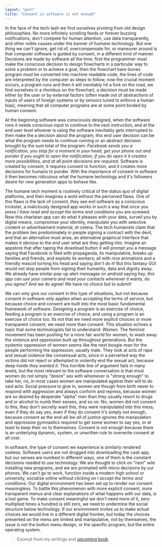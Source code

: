 ```yaml
---
layout: "post"
title: "Consent in software is not enough"
---
```


In the face of the tech-lash we find ourselves pivoting from old design philosophies. No more infinitely scrolling feeds or forever buzzing notifications, don't compete for human attention, use data transparently, and other noble causes under the banner of *humane technology*. But one thing we can't ignore, get rid of, overcompensate for, or maneuver around is that computer software is guided by consent, in a different kind of manner. <!--more--> Decisions are made by software all the time; first the programmer must make the conscious decision to design flowcharts in a particular way to solve a problem or to achieve a goal, then the flowchart bare-bones program must be converted into machine readable code, the lines of code are interpreted by the computer as steps to follow, now the crucial moment occurs, a program runs and then it will inevitably hit a fork on the road, we find ourselves in a rhombus on the flowchart, a decision must be made either by the user or by external factors (often made out of abstractions of inputs of users of foreign systems or by sensors tuned to enforce a human bias), meaning that all computer programs are at some point binded by human consent.

At the beginning software was consciously designed, when the software runs it needs conscious input to continue to the next instruction, and at the end user level whoever is using the software inevitably gets interrupted to then make the a decision about the program, this end user decision can be what the program needs to continue running or an abstract decision brought by the sum total of the program: *Facebook sends you a notification, you stop for a moment in your head, get your phone out and ponder if you ought to open the notification, if you do open it it creates more possibilities, and at all point decisions are required*. Software is created by consent, it requires consent to function, and it creates more decisions for humans to ponder. With the importance of consent in software it then becomes ridiculous what the humane technology and it's followers desire for new generation apps to behave like.

The humane tech moment is routinely critical of the status quo of digital platforms, and then imagines a wold without the perceived flaws. One of this flaws is the lack of consent, they see evil software as a conscious trickster, a maliciously designed app works in such a way that once you press *I have read and accept the terms and conditions* you are screwed. Now this charlatan app can do what it pleases with your data, surveil you by digital means, compromise your identity, manipulate you with selective content or advertisement material, et cetera. The tech humanists claim that the problem lies predominately in people signing a contract with the devil, and that an alternative must arise, an alternative graphical interface that makes it obvious to the end user what are they getting into. Imagine an appstore that after taping the download button it will prompt you a message saying that Facebook is filed with propaganda, its manipulative, breaks up families and friends, and exploits its workers; all with nice animations and a friendly mascot turning his head and saying *don't do it!* But this fantasy GUI would not stop people from signing their humanity, data and dignity away. We already have similar pop-up alert messages on android saying *hey, this app can use your camera and read your contacts whenever it wants, do you agree?* And we do agree! We have no choice but to submit!

We can only give our consent in this type of situations, but not because consent in software only applies when accepting the terms of service, but because choice and consent are built into the most basic fundamental framework of software. Designing a program is an exercise of choice, feeding a program is an exercise of choice, and using a program is an exercise of choice too. Its not that we need more explicit choices or more transparent consent, we need more than consent. This situation echoes a topic that some technologists fail to understand: *Women*. The feminist movement has been pushing for a more fair world for women, to wash away the violence and oppression built up throughout generations. But the systemic oppression of women seems like the next boogie-man for the people performing the oppression, usually male. They look at acts of rape and sexual violence like consensual acts, since in a perverted way the victims did not reject or attempted to violently end the sexual act, because deep inside *they wanted it*. This horrible line of argument fails in many levels, but the most relevant to the software conversation is that most women do not simply "desire" sex with whomever is "strong enough" to take her, no, in most cases women are manipulated against their will to do said acts: Social pressure to give in, women are though from birth never to respond with aggression and always conform and repress, because women are so desired by desperate "alpha" men than they usually resort to drugs and or alcohol to numb their senses, and so on. No, women did not consent to this, they don't secretly want this, they were manipulated into this mess; even if they do say yes, even if they do consent it's simply not enough, because consent as the end-all-be-all of justice ignores the manipulation and oppressive gymnastics required to get some women to say yes, or at least to keep their no to themselves. Consent is not enough because there is an underlying dynamic, system, or unwritten rule to overwrite consent at all cost.

In software, the type of consent we experience is similarly rendered useless. Software users are not drugged into downloading the cash app, but our senses are numbed in different ways, one of them is the constant decisions needed to use technology: We are thought to click on "next" wile installing new programs, and we are prompted with micro decisions by our phones. We can't go to work, function inside a modern high school or university, socialize online without clicking on *I accept the terms and conditions*. Our digital environment has been set up to render our consent meaningless. To battle this phenomenon with more explicit consent, more transparent menus and clear explanations of what happens with our data, is a lost game. To make consent meaningful we don't need more of it, zero multiplied times a hundred is still zero, we need to undermine the social structure below technology. If our environment invites us to make actual choices we would live in a different digital frontier, but today the choices presented on the menu are limited and manipulative, not by themselves, the issue is not the button menu design, or the specific program, but the entire operating system.

> Excerpt from my writings and [upcoming book](https://github.com/alex-esc/digitalrights/tree/master/thesis%20and%20essays).